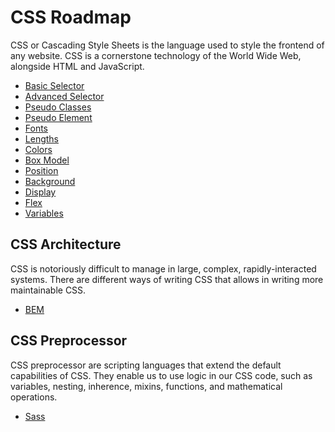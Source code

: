 # CSS Roadmap

CSS or Cascading Style Sheets is the language used to style the frontend of any website. CSS is a cornerstone technology of the World Wide Web, alongside HTML and JavaScript.

- [Basic Selector](/css/code/basic-selector.css)
- [Advanced Selector](/css/code/advanced-selector.css)
- [Pseudo Classes](/css/code/pseudo-classes.css)
- [Pseudo Element](/css/code/pseudo-element.css)
- [Fonts](/css/code/fonts.css)
- [Lengths](/css/code/length.css)
- [Colors](/css/code/colors.css)
- [Box Model](/css/code/box-model.css)
- [Position](/css/code/position.css)
- [Background](/css/code/background.css)
- [Display](/css/code/display.css)
- [Flex](/css/code/display-flex.css)
- [Variables](/css/code/variables.css)

## CSS Architecture

CSS is notoriously difficult to manage in large, complex, rapidly-interacted systems. There are different ways of writing CSS that allows in writing more maintainable CSS.

- [BEM](/documents/css-docs/bem.md)

## CSS Preprocessor

CSS preprocessor are scripting languages that extend the default capabilities of CSS. They enable us to use logic in our CSS code, such as variables, nesting, inherence, mixins, functions, and mathematical operations.

- [Sass](/documents/css-docs/sass.md)
